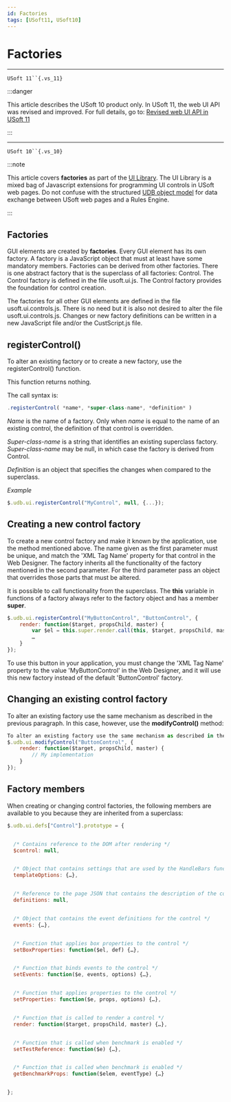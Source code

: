 ```yaml
---
id: Factories
tags: [USoft11, USoft10]
---
```

# Factories



----

`USoft 11``{.vs_11}`


:::danger

This article describes the USoft 10 product only.
In USoft 11, the web UI API was revised and improved. For full details, go to:
[Revised web UI API in USoft 11](/docs/Web_and_app_UIs/UDB_udb/Revised_web_UI_API_in_USoft_11.md)

:::

----

`USoft 10``{.vs_10}`


:::note

This article covers **factories** as part of the [UI Library](/docs/Web_and_app_UIs/UI_Library).
The UI Library is a mixed bag of Javascript extensions for programming UI controls in USoft web pages. Do not confuse with the structured [UDB object model](/docs/Web_and_app_UIs/UDB_udb/UDB_udb_object.md) for data exchange between USoft web pages and a Rules Engine.

:::

## Factories

GUI elements are created by **factories**. Every GUI element has its own factory. A factory is a JavaScript object that must at least have some mandatory members. Factories can be derived from other factories. There is one abstract factory that is the superclass of all factories: Control. The Control factory is defined in the file usoft.ui.js. The Control factory provides the foundation for control creation.

The factories for all other GUI elements are defined in the file usoft.ui.controls.js. There is no need but it is also not desired to alter the file usoft.ui.controls.js. Changes or new factory definitions can be written in a new JavaScript file and/or the CustScript.js file.

## registerControl()

To alter an existing factory or to create a new factory, use the registerControl() function.

This function returns nothing.

The call syntax is:

```js
.registerControl( *name*, *super-class-name*, *definition* )
```

*Name* is the name of a factory. Only when *name* is equal to the name of an existing control, the definition of that control is overridden.

*Super-class-name* is a string that identifies an existing superclass factory. *Super-class-name* may be null, in which case the factory is derived from Control.

*Definition* is an object that specifies the changes when compared to the superclass.

*Example*

```js
$.udb.ui.registerControl("MyControl", null, {...});
```

## Creating a new control factory

To create a new control factory and make it known by the application, use the method mentioned above. The name given as the first parameter must be unique, and match the 'XML Tag Name' property for that control in the Web Designer. The factory inherits all the functionality of the factory mentioned in the second parameter. For the third parameter pass an object that overrides those parts that must be altered.

It is possible to call functionality from the superclass. The **this** variable in functions of a factory always refer to the factory object and has a member **super**.

```js
$.udb.ui.registerControl("MyButtonControl", "ButtonControl", {
    render: function($target, propsChild, master) {
        var $el = this.super.render.call(this, $target, propsChild, master);
        …
    }
});
```

To use this button in your application, you must change the 'XML Tag Name' property to the value 'MyButtonControl' in the Web Designer, and it will use this new factory instead of the default 'ButtonControl' factory.

## Changing an existing control factory

To alter an existing factory use the same mechanism as described in the previous paragraph. In this case, however, use the **modifyControl()** method:

```js
To alter an existing factory use the same mechanism as described in the previous paragraph. In this case, however, use the method modifyControl():
$.udb.ui.modifyControl("ButtonControl", {
	render: function($target, propsChild, master) {
		// My implementation
	}
});
```

## Factory members

When creating or changing control factories, the following members are available to you because they are inherited from a superclass:

```js
$.udb.ui.defs["Control"].prototype = {


  /* Contains reference to the DOM after rendering */
  $control: null,


  /* Object that contains settings that are used by the HandleBars functionality */
  templateOptions: {…},


  /* Reference to the page JSON that contains the description of the control */
  definitions: null,


  /* Object that contains the event definitions for the control */
  events: {…},


  /* Function that applies box properties to the control */
  setBoxProperties: function($el, def) {…},


  /* Function that binds events to the control */
  setEvents: function($e, events, options) {…},


  /* Function that applies properties to the control */
  setProperties: function($e, props, options) {…},


  /* Function that is called to render a control */
  render: function($target, propsChild, master) {…},


  /* Function that is called when benchmark is enabled */
  setTestReference: function($e) {…},


  /* Function that is called when benchmark is enabled */
  getBenchmarkProps: function($elem, eventType) {…}


};
```

 